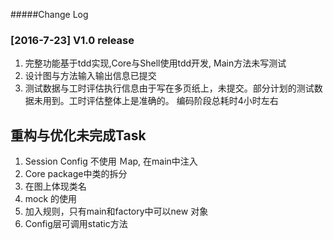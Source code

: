 #####Change Log

### [2016-7-23] V1.0 release
1. 完整功能基于tdd实现,Core与Shell使用tdd开发, Main方法未写测试
2. 设计图与方法输入输出信息已提交
3. 测试数据与工时评估执行信息由于写在多页纸上，未提交。部分计划的测试数据未用到。工时评估整体上是准确的。
   编码阶段总耗时4小时左右
## 重构与优化未完成Task
1. Session Config 不使用 Ｍap, 在main中注入
2. Core package中类的拆分
3. 在图上体现类名
4. mock 的使用
5. 加入规则，只有main和factory中可以new 对象
6. Config层可调用static方法